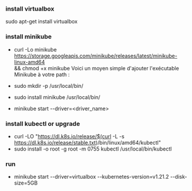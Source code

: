 ### install virtualbox
sudo apt-get install virtualbox


### install minikube
- curl -Lo minikube https://storage.googleapis.com/minikube/releases/latest/minikube-linux-amd64 \
  && chmod +x minikube
Voici un moyen simple d'ajouter l'exécutable Minikube à votre path :

- sudo mkdir -p /usr/local/bin/
- sudo install minikube /usr/local/bin/
- minikube start --driver=<driver_name>


### install kubectl or upgrade
- curl -LO "https://dl.k8s.io/release/$(curl -L -s https://dl.k8s.io/release/stable.txt)/bin/linux/amd64/kubectl"
- sudo install -o root -g root -m 0755 kubectl /usr/local/bin/kubectl


### run
- minikube start --driver=virtualbox --kubernetes-version=v1.21.2 --disk-size=5GB

